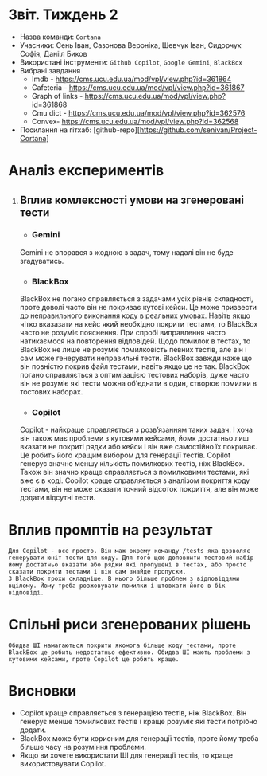 # Звіт. Тиждень 2

- Назва команди: `Cortana`
- Учасники: Сень Іван, Сазонова Вероніка, Шевчук Іван, Сидорчук Софія, Данііл Биков
- Використані інструменти: `Github Copilot`, `Google Gemini`, `BlackBox`
- Вибрані завдання
    - Imdb - https://cms.ucu.edu.ua/mod/vpl/view.php?id=361864
    - Cafeteria - https://cms.ucu.edu.ua/mod/vpl/view.php?id=361867
    - Graph of links - https://cms.ucu.edu.ua/mod/vpl/view.php?id=361868
    - Cmu dict - https://cms.ucu.edu.ua/mod/vpl/view.php?id=362576
    - Convex- https://cms.ucu.edu.ua/mod/vpl/view.php?id=362568
- Посилання на гітхаб: [github-repo][https://github.com/senivan/Project-Cortana]

# Аналіз експериментів
1. ## Вплив комлексності умови на згенеровані тести
    - ### Gemini
    Gemini не впорався з жодною з задач, тому надалі він не буде згадуватись.
    - ### BlackBox
    BlackBox не погано справляється з задачами усіх рівнів складності, проте доволі часто він не покриває кутові кейси. Це може призвести до неправильного виконання коду в реальних умовах. Навіть якщо чітко вказазати на кейс який необхідно покрити тестами, то BlackBox часто не розуміє пояснення. При спробі виправлення часто натикаємося на повторення відповідей. Щодо помилок в тестах, то BlackBox не лише не розуміє помилковість певних тестів, але він і сам може генерувати неправильні тести. BlackBox завжди каже що він повністю покрив файл тестами, навіть якщо це не так. BlackBox погано справляється з оптимізацією тестових наборів, дуже часто він не розуміє які тести можна об'єднати в один, створює помилки в тостових наборах.
    - ### Copilot
    Copilot - найкраще справляється з розвʼязанням таких задач. І хоча він також має проблеми з кутовими кейсами, йомк достатньо лиш вказати не покриті рядки або кейси і він вже самостійно їх покриває. Це робить його кращим вибором для генерації тестів. Copilot генерує значно меншу кількість помилкових тестів, ніж BlackBox. Також він значно краще справляється з помилковими тестами, які вже є в коді. Copilot краще справляється з аналізом покриття коду тестами, він не може сказати точний відсоток покриття, але він може додати відсутні тести. 
# Вплив промптів на результат
    Для Copilot - все просто. Він маж окрему команду /tests яка дозволяє генерувати юніт тести для коду. Для того щою доповнити тестовий набір йому достатньо вказати або рядки які пропущені в тестах, або просто сказати покрити тестами і він сам знайде пропуски.
    З BlackBox трохи складніше. В нього більше проблем з відповіддями вцілому. Йому треба розжовувати помилки і штовхати його в бік відповіді.

# Спільні риси згенерованих рішень
    Обидва ШІ намагаються покрити якомога більше коду тестами, проте BlackBox це робить недостатньо ефективно. Обидва ШІ мають проблеми з кутовими кейсами, проте Copilot це робить краще.

# Висновки
- Copilot краще справляється з генерацією тестів, ніж BlackBox. Він генерує менше помилкових тестів і краще розуміє які тести потрібно додати.
- BlackBox може бути корисним для генерації тестів, проте йому треба більше часу на розуміння проблеми.
- Якщо ви хочете використати ШІ для генерації тестів, то краще використовувати Copilot.
